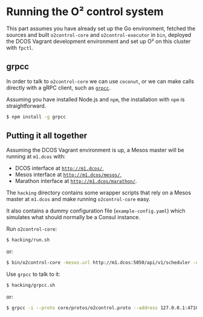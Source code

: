 # Running the O² control system

This part assumes you have already set up the Go environment, fetched the sources and built `o2control-core` and `o2control-executor` in `bin`, deployed the DCOS Vagrant development environment and set up O² on this cluster with `fpctl`.

## grpcc

In order to talk to `o2control-core` we can use `coconut`, or we can make calls directly with a gRPC client, such as [`grpcc`](https://github.com/njpatel/grpcc).

Assuming you have installed Node.js and `npm`, the installation with `npm` is straightforward.
```bash
$ npm install -g grpcc
```

## Putting it all together

Assuming the DCOS Vagrant environment is up, a Mesos master will be running at `m1.dcos` with:
* DCOS interface at [`http://m1.dcos/`](http://m1.dcos/),
* Mesos interface at [`http://m1.dcos/mesos/`](http://m1.dcos/mesos/),
* Marathon interface at [`http://m1.dcos/marathon/`](http://m1.dcos/marathon/).

The `hacking` directory contains some wrapper scripts that rely on a Mesos master at `m1.dcos` and make running `o2control-core` easy.

It also contains a dummy configuration file (`example-config.yaml`) which simulates what should normally be a Consul instance.

Run `o2control-core`:
```bash
$ hacking/run.sh
```
or:
```bash
$ bin/o2control-core -mesos.url http://m1.dcos:5050/api/v1/scheduler -executor.binary ./bin/o2control-executor -verbose -config "file://hacking/example-config.yaml"
```

Use `grpcc` to talk to it:
```bash
$ hacking/grpcc.sh
```
or:
```bash
$ grpcc -i --proto core/protos/o2control.proto --address 127.0.0.1:47102
```
